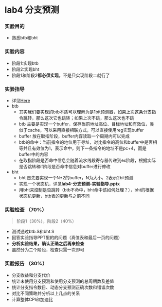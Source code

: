 # lab4 分支预测

### 实验目的
* 熟悉btb和bht

### 实验内容
* 阶段1:实现btb
* 阶段2:实现bht
* 阶段1和阶段2**都必须实现**，不是只实现阶段二就行了

### 实验指导
* 详见[Here](https://raw.githubusercontent.com/Summer-Summer/ComputerArchitectureLab/master/6_branch_prediction/lab4-分支预测-实验指导.pptx)
* btb
  * 其实我们要实现的btb本质可以理解为是1bit预测器，如果上次这条分支指令跳转，那么这次它也跳转；如果上次不跳，那么这次也不跳
  * btb 主要是实现一个buffer，保存当前地址高位、目标地址和有效位，类似于cache，可以采用直接相联方式，可以直接使用reg实现buffer
  * buffer 放在取指阶段，buffer内容读取一个周期内可以完成
  * btb的命中：当前指令的地位用于寻址，对比指令的高位和buffer中是否相等并且有效位为1，表示命中，则下一条指令的地址不是pc+4，而是buffer中的内容
  * 在取指阶段是否命中信息会随着流水线段寄存器传递到ex阶段，根据实际是否跳转和if阶段是否命中信息对buffer进行修改
* bht
  * bht 首先要实现一个N\*2的buffer，N为大小，2表示2bit预测
  * 实现一个状态机，详见**lab4-分支预测-实验指导.pptx**
  * 用bht来控制是否跳转（btb不命中，bht命中该如何处理？），bht的根据状态机更新，btb表的更新与之前不同

### 实验检查 （70%）
> 阶段1（30%），阶段2（40%）
* 测试通过btb.S和bht.S
* 回答实验指导PPT里的的问题（真值表和最后一页的问题）
* **分析实验结果，确认正确之后再来检查**
* 虽然分为二个阶段，检查只需一次即可

### 实验报告 （30%）
* 分支收益和分支代价
* 统计未使用分支预测和使用分支预测的总周期数及差值
* 统计分支指令数目、动态分支预测正确次数和错误次数
* 对比不同策略并分析以上几点的关系
* 计算整体CPI和加速比
